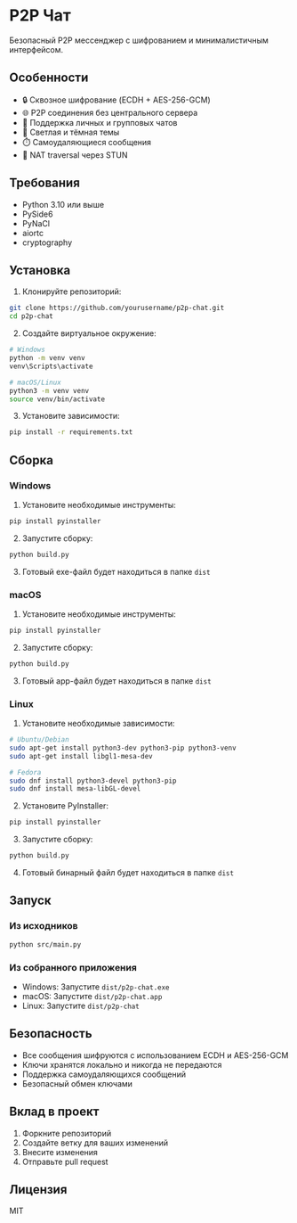 # P2P Чат

Безопасный P2P мессенджер с шифрованием и минималистичным интерфейсом.

## Особенности

- 🔒 Сквозное шифрование (ECDH + AES-256-GCM)
- 🌐 P2P соединения без центрального сервера
- 💬 Поддержка личных и групповых чатов
- 🎨 Светлая и тёмная темы
- ⏱️ Самоудаляющиеся сообщения
- 🔄 NAT traversal через STUN

## Требования

- Python 3.10 или выше
- PySide6
- PyNaCl
- aiortc
- cryptography

## Установка

1. Клонируйте репозиторий:
```bash
git clone https://github.com/yourusername/p2p-chat.git
cd p2p-chat
```

2. Создайте виртуальное окружение:
```bash
# Windows
python -m venv venv
venv\Scripts\activate

# macOS/Linux
python3 -m venv venv
source venv/bin/activate
```

3. Установите зависимости:
```bash
pip install -r requirements.txt
```

## Сборка

### Windows

1. Установите необходимые инструменты:
```bash
pip install pyinstaller
```

2. Запустите сборку:
```bash
python build.py
```

3. Готовый exe-файл будет находиться в папке `dist`

### macOS

1. Установите необходимые инструменты:
```bash
pip install pyinstaller
```

2. Запустите сборку:
```bash
python build.py
```

3. Готовый app-файл будет находиться в папке `dist`

### Linux

1. Установите необходимые зависимости:
```bash
# Ubuntu/Debian
sudo apt-get install python3-dev python3-pip python3-venv
sudo apt-get install libgl1-mesa-dev

# Fedora
sudo dnf install python3-devel python3-pip
sudo dnf install mesa-libGL-devel
```

2. Установите PyInstaller:
```bash
pip install pyinstaller
```

3. Запустите сборку:
```bash
python build.py
```

4. Готовый бинарный файл будет находиться в папке `dist`

## Запуск

### Из исходников
```bash
python src/main.py
```

### Из собранного приложения

- Windows: Запустите `dist/p2p-chat.exe`
- macOS: Запустите `dist/p2p-chat.app`
- Linux: Запустите `dist/p2p-chat`

## Безопасность

- Все сообщения шифруются с использованием ECDH и AES-256-GCM
- Ключи хранятся локально и никогда не передаются
- Поддержка самоудаляющихся сообщений
- Безопасный обмен ключами

## Вклад в проект

1. Форкните репозиторий
2. Создайте ветку для ваших изменений
3. Внесите изменения
4. Отправьте pull request

## Лицензия

MIT 